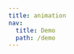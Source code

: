 ```yaml
---
title: animation
nav:
  title: Demo
  path: /demo
---
```


<code src="../../examples/animation.tsx"></code>
